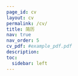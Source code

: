 ```yaml
---
page_id: cv
layout: cv
permalink: /cv/
title: 简历
nav: true
nav_order: 5
cv_pdf: #example_pdf.pdf
description: 
toc:
  sidebar: left
---
```

